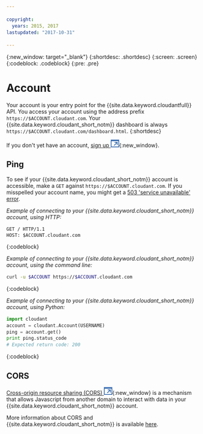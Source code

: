```yaml
---

copyright:
  years: 2015, 2017
lastupdated: "2017-10-31"

---
```

{:new_window: target="_blank"}
{:shortdesc: .shortdesc}
{:screen: .screen}
{:codeblock: .codeblock}
{:pre: .pre}

# Account

Your account is your entry point for the {{site.data.keyword.cloudantfull}} API.
You access your account using the address prefix
`https://$ACCOUNT.cloudant.com`.
Your {{site.data.keyword.cloudant_short_notm}} dashboard is always
`https://$ACCOUNT.cloudant.com/dashboard.html`.
{:shortdesc}

If you don't yet have an account, [sign up ![External link icon](../images/launch-glyph.svg "External link icon")](https://cloudant.com/sign-up/){:new_window}.

## Ping

To see if your {{site.data.keyword.cloudant_short_notm}} account is accessible,
make a `GET` against `https://$ACCOUNT.cloudant.com`.
If you misspelled your account name,
you might get a [503 'service unavailable' error](http.html#503).

_Example of connecting to your {{site.data.keyword.cloudant_short_notm}} account, using HTTP:_

```HTTP
GET / HTTP/1.1
HOST: $ACCOUNT.cloudant.com
```
{:codeblock}

_Example of connecting to your {{site.data.keyword.cloudant_short_notm}} account, using the command line:_

```sh
curl -u $ACCOUNT https://$ACCOUNT.cloudant.com
```
{:codeblock}

<!--

_Example of connecting to your {{site.data.keyword.cloudant_short_notm}} account, using Javascript:_

```javascript
var nano = require('nano');
var account = nano("https://$ACCOUNT:$PASSWORD@$ACCOUNT.cloudant.com");
account.request(function (err, body) {
	if (!err) {
		console.log(body);
	}
});
```
{:codeblock}

-->

_Example of connecting to your {{site.data.keyword.cloudant_short_notm}} account, using Python:_

```python
import cloudant
account = cloudant.Account(USERNAME)
ping = account.get()
print ping.status_code
# Expected return code: 200
```
{:codeblock}

## CORS

[Cross-origin resource sharing (CORS) ![External link icon](../images/launch-glyph.svg "External link icon")](http://www.w3.org/TR/cors/){:new_window} is a
mechanism that allows Javascript from another domain to interact with data in
your {{site.data.keyword.cloudant_short_notm}} account.

More information about CORS and {{site.data.keyword.cloudant_short_notm}} is available [here](cors.html).
